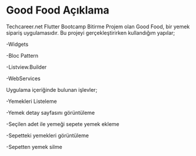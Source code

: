 # Good Food Açıklama
Techcareer.net Flutter Bootcamp Bitirme Projem olan Good Food, bir yemek sipariş uygulamasıdır. Bu projeyi gerçekleştirirken kullandığım yapılar;

-Widgets

-Bloc Pattern

-Listview.Builder

-WebServices

Uygulama içeriğinde bulunan işlevler;

-Yemekleri Listeleme

-Yemek detay sayfasını görüntüleme

-Seçilen adet ile yemeği sepete yemek ekleme

-Sepetteki yemekleri görüntüleme

-Sepetten yemek silme